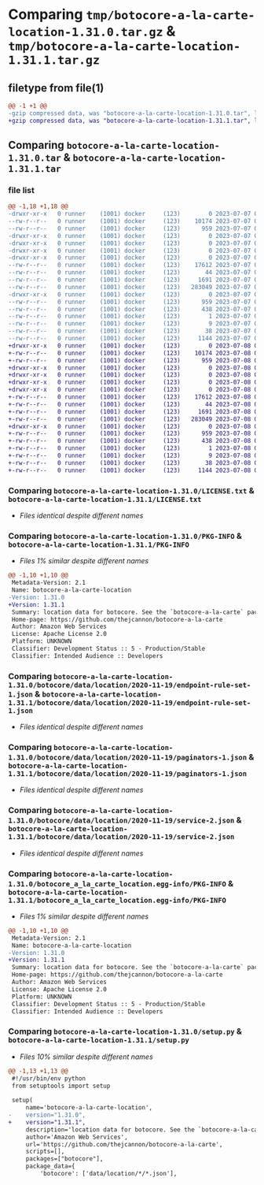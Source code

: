# Comparing `tmp/botocore-a-la-carte-location-1.31.0.tar.gz` & `tmp/botocore-a-la-carte-location-1.31.1.tar.gz`

## filetype from file(1)

```diff
@@ -1 +1 @@
-gzip compressed data, was "botocore-a-la-carte-location-1.31.0.tar", last modified: Fri Jul  7 01:44:07 2023, max compression
+gzip compressed data, was "botocore-a-la-carte-location-1.31.1.tar", last modified: Sat Jul  8 01:42:31 2023, max compression
```

## Comparing `botocore-a-la-carte-location-1.31.0.tar` & `botocore-a-la-carte-location-1.31.1.tar`

### file list

```diff
@@ -1,18 +1,18 @@
-drwxr-xr-x   0 runner    (1001) docker     (123)        0 2023-07-07 01:44:07.895501 botocore-a-la-carte-location-1.31.0/
--rw-r--r--   0 runner    (1001) docker     (123)    10174 2023-07-07 01:44:07.000000 botocore-a-la-carte-location-1.31.0/LICENSE.txt
--rw-r--r--   0 runner    (1001) docker     (123)      959 2023-07-07 01:44:07.895501 botocore-a-la-carte-location-1.31.0/PKG-INFO
-drwxr-xr-x   0 runner    (1001) docker     (123)        0 2023-07-07 01:44:07.895501 botocore-a-la-carte-location-1.31.0/botocore/
-drwxr-xr-x   0 runner    (1001) docker     (123)        0 2023-07-07 01:44:07.895501 botocore-a-la-carte-location-1.31.0/botocore/data/
-drwxr-xr-x   0 runner    (1001) docker     (123)        0 2023-07-07 01:44:07.895501 botocore-a-la-carte-location-1.31.0/botocore/data/location/
-drwxr-xr-x   0 runner    (1001) docker     (123)        0 2023-07-07 01:44:07.895501 botocore-a-la-carte-location-1.31.0/botocore/data/location/2020-11-19/
--rw-r--r--   0 runner    (1001) docker     (123)    17612 2023-07-07 01:43:28.000000 botocore-a-la-carte-location-1.31.0/botocore/data/location/2020-11-19/endpoint-rule-set-1.json
--rw-r--r--   0 runner    (1001) docker     (123)       44 2023-07-07 01:43:28.000000 botocore-a-la-carte-location-1.31.0/botocore/data/location/2020-11-19/examples-1.json
--rw-r--r--   0 runner    (1001) docker     (123)     1691 2023-07-07 01:43:28.000000 botocore-a-la-carte-location-1.31.0/botocore/data/location/2020-11-19/paginators-1.json
--rw-r--r--   0 runner    (1001) docker     (123)   283049 2023-07-07 01:43:28.000000 botocore-a-la-carte-location-1.31.0/botocore/data/location/2020-11-19/service-2.json
-drwxr-xr-x   0 runner    (1001) docker     (123)        0 2023-07-07 01:44:07.895501 botocore-a-la-carte-location-1.31.0/botocore_a_la_carte_location.egg-info/
--rw-r--r--   0 runner    (1001) docker     (123)      959 2023-07-07 01:44:07.000000 botocore-a-la-carte-location-1.31.0/botocore_a_la_carte_location.egg-info/PKG-INFO
--rw-r--r--   0 runner    (1001) docker     (123)      438 2023-07-07 01:44:07.000000 botocore-a-la-carte-location-1.31.0/botocore_a_la_carte_location.egg-info/SOURCES.txt
--rw-r--r--   0 runner    (1001) docker     (123)        1 2023-07-07 01:44:07.000000 botocore-a-la-carte-location-1.31.0/botocore_a_la_carte_location.egg-info/dependency_links.txt
--rw-r--r--   0 runner    (1001) docker     (123)        9 2023-07-07 01:44:07.000000 botocore-a-la-carte-location-1.31.0/botocore_a_la_carte_location.egg-info/top_level.txt
--rw-r--r--   0 runner    (1001) docker     (123)       38 2023-07-07 01:44:07.895501 botocore-a-la-carte-location-1.31.0/setup.cfg
--rw-r--r--   0 runner    (1001) docker     (123)     1144 2023-07-07 01:44:07.000000 botocore-a-la-carte-location-1.31.0/setup.py
+drwxr-xr-x   0 runner    (1001) docker     (123)        0 2023-07-08 01:42:31.586958 botocore-a-la-carte-location-1.31.1/
+-rw-r--r--   0 runner    (1001) docker     (123)    10174 2023-07-08 01:42:31.000000 botocore-a-la-carte-location-1.31.1/LICENSE.txt
+-rw-r--r--   0 runner    (1001) docker     (123)      959 2023-07-08 01:42:31.586958 botocore-a-la-carte-location-1.31.1/PKG-INFO
+drwxr-xr-x   0 runner    (1001) docker     (123)        0 2023-07-08 01:42:31.586958 botocore-a-la-carte-location-1.31.1/botocore/
+drwxr-xr-x   0 runner    (1001) docker     (123)        0 2023-07-08 01:42:31.586958 botocore-a-la-carte-location-1.31.1/botocore/data/
+drwxr-xr-x   0 runner    (1001) docker     (123)        0 2023-07-08 01:42:31.586958 botocore-a-la-carte-location-1.31.1/botocore/data/location/
+drwxr-xr-x   0 runner    (1001) docker     (123)        0 2023-07-08 01:42:31.586958 botocore-a-la-carte-location-1.31.1/botocore/data/location/2020-11-19/
+-rw-r--r--   0 runner    (1001) docker     (123)    17612 2023-07-08 01:41:59.000000 botocore-a-la-carte-location-1.31.1/botocore/data/location/2020-11-19/endpoint-rule-set-1.json
+-rw-r--r--   0 runner    (1001) docker     (123)       44 2023-07-08 01:41:59.000000 botocore-a-la-carte-location-1.31.1/botocore/data/location/2020-11-19/examples-1.json
+-rw-r--r--   0 runner    (1001) docker     (123)     1691 2023-07-08 01:41:59.000000 botocore-a-la-carte-location-1.31.1/botocore/data/location/2020-11-19/paginators-1.json
+-rw-r--r--   0 runner    (1001) docker     (123)   283049 2023-07-08 01:41:59.000000 botocore-a-la-carte-location-1.31.1/botocore/data/location/2020-11-19/service-2.json
+drwxr-xr-x   0 runner    (1001) docker     (123)        0 2023-07-08 01:42:31.586958 botocore-a-la-carte-location-1.31.1/botocore_a_la_carte_location.egg-info/
+-rw-r--r--   0 runner    (1001) docker     (123)      959 2023-07-08 01:42:31.000000 botocore-a-la-carte-location-1.31.1/botocore_a_la_carte_location.egg-info/PKG-INFO
+-rw-r--r--   0 runner    (1001) docker     (123)      438 2023-07-08 01:42:31.000000 botocore-a-la-carte-location-1.31.1/botocore_a_la_carte_location.egg-info/SOURCES.txt
+-rw-r--r--   0 runner    (1001) docker     (123)        1 2023-07-08 01:42:31.000000 botocore-a-la-carte-location-1.31.1/botocore_a_la_carte_location.egg-info/dependency_links.txt
+-rw-r--r--   0 runner    (1001) docker     (123)        9 2023-07-08 01:42:31.000000 botocore-a-la-carte-location-1.31.1/botocore_a_la_carte_location.egg-info/top_level.txt
+-rw-r--r--   0 runner    (1001) docker     (123)       38 2023-07-08 01:42:31.586958 botocore-a-la-carte-location-1.31.1/setup.cfg
+-rw-r--r--   0 runner    (1001) docker     (123)     1144 2023-07-08 01:42:31.000000 botocore-a-la-carte-location-1.31.1/setup.py
```

### Comparing `botocore-a-la-carte-location-1.31.0/LICENSE.txt` & `botocore-a-la-carte-location-1.31.1/LICENSE.txt`

 * *Files identical despite different names*

### Comparing `botocore-a-la-carte-location-1.31.0/PKG-INFO` & `botocore-a-la-carte-location-1.31.1/PKG-INFO`

 * *Files 1% similar despite different names*

```diff
@@ -1,10 +1,10 @@
 Metadata-Version: 2.1
 Name: botocore-a-la-carte-location
-Version: 1.31.0
+Version: 1.31.1
 Summary: location data for botocore. See the `botocore-a-la-carte` package for more info.
 Home-page: https://github.com/thejcannon/botocore-a-la-carte
 Author: Amazon Web Services
 License: Apache License 2.0
 Platform: UNKNOWN
 Classifier: Development Status :: 5 - Production/Stable
 Classifier: Intended Audience :: Developers
```

### Comparing `botocore-a-la-carte-location-1.31.0/botocore/data/location/2020-11-19/endpoint-rule-set-1.json` & `botocore-a-la-carte-location-1.31.1/botocore/data/location/2020-11-19/endpoint-rule-set-1.json`

 * *Files identical despite different names*

### Comparing `botocore-a-la-carte-location-1.31.0/botocore/data/location/2020-11-19/paginators-1.json` & `botocore-a-la-carte-location-1.31.1/botocore/data/location/2020-11-19/paginators-1.json`

 * *Files identical despite different names*

### Comparing `botocore-a-la-carte-location-1.31.0/botocore/data/location/2020-11-19/service-2.json` & `botocore-a-la-carte-location-1.31.1/botocore/data/location/2020-11-19/service-2.json`

 * *Files identical despite different names*

### Comparing `botocore-a-la-carte-location-1.31.0/botocore_a_la_carte_location.egg-info/PKG-INFO` & `botocore-a-la-carte-location-1.31.1/botocore_a_la_carte_location.egg-info/PKG-INFO`

 * *Files 1% similar despite different names*

```diff
@@ -1,10 +1,10 @@
 Metadata-Version: 2.1
 Name: botocore-a-la-carte-location
-Version: 1.31.0
+Version: 1.31.1
 Summary: location data for botocore. See the `botocore-a-la-carte` package for more info.
 Home-page: https://github.com/thejcannon/botocore-a-la-carte
 Author: Amazon Web Services
 License: Apache License 2.0
 Platform: UNKNOWN
 Classifier: Development Status :: 5 - Production/Stable
 Classifier: Intended Audience :: Developers
```

### Comparing `botocore-a-la-carte-location-1.31.0/setup.py` & `botocore-a-la-carte-location-1.31.1/setup.py`

 * *Files 10% similar despite different names*

```diff
@@ -1,13 +1,13 @@
 #!/usr/bin/env python
 from setuptools import setup
 
 setup(
     name='botocore-a-la-carte-location',
-    version="1.31.0",
+    version="1.31.1",
     description='location data for botocore. See the `botocore-a-la-carte` package for more info.',
     author='Amazon Web Services',
     url='https://github.com/thejcannon/botocore-a-la-carte',
     scripts=[],
     packages=["botocore"],
     package_data={
         'botocore': ['data/location/*/*.json'],
```

